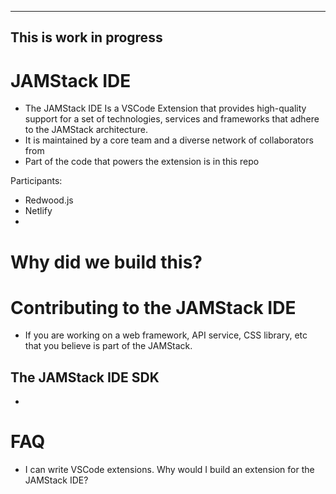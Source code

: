 ----
This is work in progress
----

# JAMStack IDE

* The JAMStack IDE Is a VSCode Extension that provides high-quality support for a set of technologies, services and frameworks that adhere to the JAMStack architecture.
* It is maintained by a core team and a diverse network of collaborators from 
* Part of the code that powers the extension is in this repo

Participants:

* Redwood.js
* Netlify
* 

# Why did we build this?


# Contributing to the JAMStack IDE

* If you are working on a web framework, API service, CSS library, etc that you believe is part of the JAMStack.

## The JAMStack IDE SDK

* 

# FAQ

* I can write VSCode extensions. Why would I build an extension for the JAMStack IDE?

